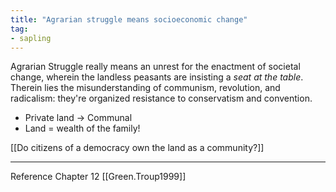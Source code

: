 ```yaml
---
title: "Agrarian struggle means socioeconomic change"
tag: 
- sapling
---
```


Agrarian Struggle really means an unrest for the enactment of societal change, wherein the landless peasants are insisting a _seat at the table_. Therein lies the misunderstanding of communism, revolution, and radicalism: they're organized resistance to conservatism and convention. 

-   Private land -> Communal 
-   Land = wealth of the family!

[[Do citizens of a democracy own the land as a community?]]

---
Reference
	Chapter 12 [[Green.Troup1999]]